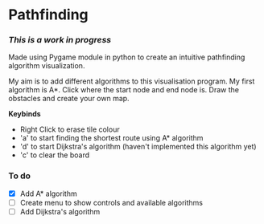 # Pathfinding

### *This is a work in progress* 

Made using Pygame module in python to create an intuitive pathfinding algorithm visualization.


My aim is to add different algorithms to this visualisation program. My first algorithm is A*.
Click where the start node and end node is. Draw the obstacles and create your own map.

**Keybinds** 

- Right Click to erase tile colour
- 'a' to start finding the shortest route using A* algorithm
- 'd' to start Dijkstra's algorithm (haven't implemented this algorithm yet)
- 'c' to clear the board

### To do 
- [x] Add A* algorithm
- [ ] Create menu to show controls and available algorithms
- [ ] Add Dijkstra's algorithm

